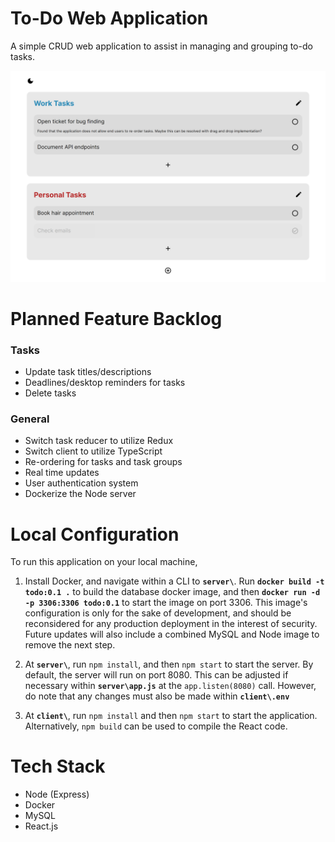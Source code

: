 # To-Do Web Application
A simple CRUD web application to assist in managing and grouping to-do tasks.

![Prototype application design](prototype_image.png)

# Planned Feature Backlog
### Tasks
- Update task titles/descriptions
- Deadlines/desktop reminders for tasks
- Delete tasks
### General
- Switch task reducer to utilize Redux
- Switch client to utilize TypeScript
- Re-ordering for tasks and task groups
- Real time updates
- User authentication system
- Dockerize the Node server

# Local Configuration
To run this application on your local machine, 

1. Install Docker, and navigate within a CLI to **`server\`**. Run **`docker build -t todo:0.1 .`** to build the database docker image, and then **`docker run -d -p 3306:3306 todo:0.1`** to start the image on port 3306. This image's configuration is only for the sake of development, and should be reconsidered for any production deployment in the interest of security. Future updates will also include a combined MySQL and Node image to remove the next step. 

2. At **`server\`**, run `npm install`, and then `npm start` to start the server. By default, the server will run on port 8080. This can be adjusted if necessary within **`server\app.js`** at the `app.listen(8080)` call. However, do note that any changes must also be made within **`client\.env`**

3. At **`client\`**, run `npm install` and then `npm start` to start the application. Alternatively, `npm build` can be used to compile the React code. 

# Tech Stack
- Node (Express)
- Docker
- MySQL
- React.js
